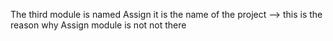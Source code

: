 The third module is named Assign it is the name of the project --> this is the reason why Assign module is not not there
